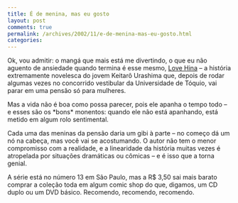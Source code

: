```yaml
---
title: É de menina, mas eu gosto
layout: post
comments: true
permalink: /archives/2002/11/e-de-menina-mas-eu-gosto.html
categories:
---
```

Ok, vou admitir: o mangá que mais está me divertindo, o que eu não aguento de ansiedade quando termina é esse mesmo, <a href="http://www.omelete.com.br/quadrinhos/artigos/base\_para\_artigos.asp?artigo=788" >Love Hina</a> &#8211; a história extremamente novelesca do jovem Keitarô Urashima que, depois de rodar algumas vezes no concorrido vestibular da Universidade de Tóquio, vai parar em uma pensão só para mulheres.

Mas a vida não é boa como possa parecer, pois ele apanha o tempo todo &#8211; e esses são os \*bons\* monentos: quando ele não está apanhando, está metido em algum rolo sentimental.

Cada uma das meninas da pensão daria um gibi à parte &#8211; no começo dá um nó na cabeça, mas você vai se acostumando. O autor não tem o menor compromisso com a realidade, e a linearidade da história muitas vezes é atropelada por situações dramáticas ou cômicas &#8211; e é isso que a torna genial.

A série está no número 13 em São Paulo, mas a R$ 3,50 sai mais barato comprar a coleção toda em algum comic shop do que, digamos, um CD duplo ou um DVD básico. Recomendo, recomendo, recomendo.